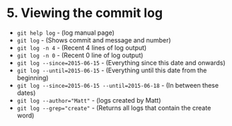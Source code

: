 # 5. Viewing the commit log

* `git help log` - (log manual page)
* `git log` - (Shows commit and message and number)
* `git log -n 4` - (Recent 4 lines of log output)
* `git log -n 0` - (Recent 0 line of log output)
* `git log --since=2015-06-15` - (Everything since this date and onwards)
* `git log --until=2015-06-15` - (Everything until this date from the beginning)
* `git log --since=2015-06-15 --until=2015-06-18` - (In between these dates)
* `git log --author="Matt"` - (logs created by Matt)
* `git log --grep="create"` - (Returns all logs that contain the create word)

